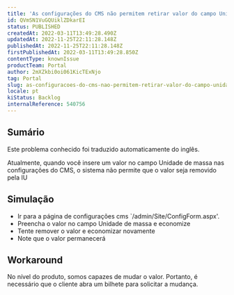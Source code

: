 ```yaml
---
title: 'As configurações do CMS não permitem retirar valor do campo Unidade de Massa'
id: QVmSN1VuGQUiklZDkarEI
status: PUBLISHED
createdAt: 2022-03-11T13:49:28.490Z
updatedAt: 2022-11-25T22:11:28.148Z
publishedAt: 2022-11-25T22:11:28.148Z
firstPublishedAt: 2022-03-11T13:49:28.850Z
contentType: knownIssue
productTeam: Portal
author: 2mXZkbi0oi061KicTExNjo
tag: Portal
slug: as-configuracoes-do-cms-nao-permitem-retirar-valor-do-campo-unidade-de-massa
locale: pt
kiStatus: Backlog
internalReference: 540756
---
```


## Sumário

<div class="alert alert-info">
  <p>Este problema conhecido foi traduzido automaticamente do inglês.</p>
</div>


Atualmente, quando você insere um valor no campo Unidade de massa nas configurações do CMS, o sistema não permite que o valor seja removido pela IU



## Simulação


- Ir para a página de configurações cms `/admin/Site/ConfigForm.aspx'.
- Preencha o valor no campo Unidade de massa e economize
- Tente remover o valor e economizar novamente
- Note que o valor permanecerá



## Workaround


No nível do produto, somos capazes de mudar o valor. Portanto, é necessário que o cliente abra um bilhete para solicitar a mudança.

